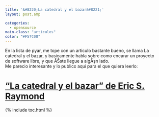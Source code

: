 ```yaml
---
title: '&#8220;La catedral y el bazar&#8221;'
layout: post.amp

categories:
  - opensource
main-class: "articulos"
color: "#F57C00"
---
```

En la lista de pyar, me tope con un articulo bastante bueno, se llama La catedral y el bazar, y basicamente habla sobre como encarar un proyecto de software libre, y que ĂŠste llegue a algĂşn lado.  
Me parecio interesante y lo publico aqui para el que quiera leerlo:

# <a href="http://www.sindominio.net/biblioweb-old/telematica/catedral.html" target="_blank">&#8220;La catedral y el bazar&#8221; de Eric S. Raymond</a>



{% include toc.html %}
